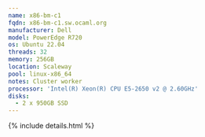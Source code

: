 ```yaml
---
name: x86-bm-c1
fqdn: x86-bm-c1.sw.ocaml.org
manufacturer: Dell
model: PowerEdge R720
os: Ubuntu 22.04
threads: 32
memory: 256GB
location: Scaleway
pool: linux-x86_64
notes: Cluster worker
processor: 'Intel(R) Xeon(R) CPU E5-2650 v2 @ 2.60GHz'
disks:
  - 2 x 950GB SSD
---
```

{% include details.html %} 
